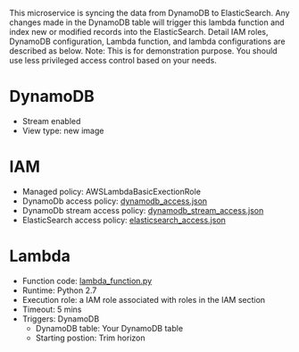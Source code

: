 This microservice is syncing the data from DynamoDB to ElasticSearch. Any changes made in the DynamoDB table will trigger this lambda function and index new or modified records into the ElasticSearch. Detail IAM roles, DynamoDB configuration, Lambda function, and lambda configurations are described as below. Note: This is for demonstration purpose. You should use less privileged access control based on your needs.

# DynamoDB
* Stream enabled 
* View type: new image

# IAM
* Managed policy: AWSLambdaBasicExectionRole
* DynamoDb access policy: [dynamodb_access.json](IAM/dynamodb_access.json)
* DynamoDb stream access policy: [dynamodb_stream_access.json](IAM/dynamodb_stream_access.json)
* ElasticSearch access policy: [elasticsearch_access.json](IAM/elasticsearch_access.json)

# Lambda
* Function code: [lambda_function.py](lambda_function.py)
* Runtime: Python 2.7
* Execution role: a IAM role associated with roles in the IAM section
* Timeout: 5 mins
* Triggers: DynamoDB
	* DynamoDB table: Your DynamoDB table
	* Starting postion: Trim horizon
